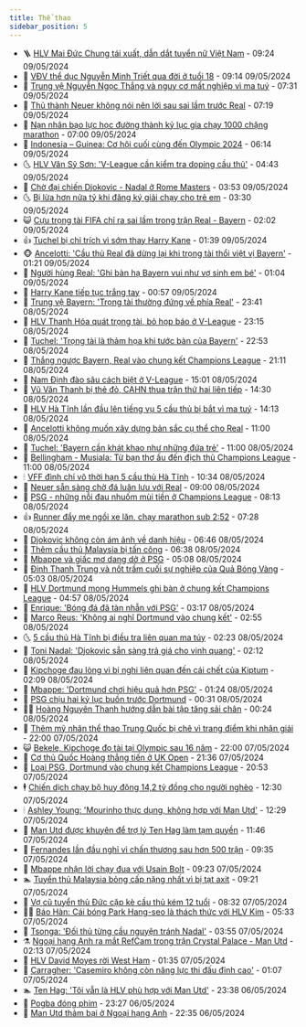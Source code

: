 ```yaml
---
title: Thể thao
sidebar_position: 5
---
```


<!-- vnexpress-the-thao:START -->
- 🪜 [HLV Mai Đức Chung tái xuất, dẫn dắt tuyển nữ Việt Nam](https://vnexpress.net/hlv-mai-duc-chung-tai-xuat-dan-dat-tuyen-nu-viet-nam-4744111.html) - 09:24 09/05/2024
- 🦩 [VĐV thể dục Nguyễn Minh Triết qua đời ở tuổi 18](https://vnexpress.net/vdv-the-duc-nguyen-minh-triet-qua-doi-o-tuoi-18-4744103.html) - 09:14 09/05/2024
- 🧰 [Trung vệ Nguyễn Ngọc Thắng và nguy cơ mất nghiệp vì ma tuý](https://vnexpress.net/trung-ve-nguyen-ngoc-thang-va-nguy-co-mat-nghiep-vi-ma-tuy-4743521.html) - 07:31 09/05/2024
- 🤗 [Thủ thành Neuer không nói nên lời sau sai lầm trước Real](https://vnexpress.net/thu-thanh-neuer-khong-noi-nen-loi-sau-sai-lam-truoc-real-4743839.html) - 07:19 09/05/2024
- 🥳 [Nạn nhân bạo lực học đường thành kỷ lục gia chạy 1000 chặng marathon](https://vnexpress.net/nan-nhan-bao-luc-hoc-duong-thanh-ky-luc-gia-chay-1000-chang-marathon-4743970.html) - 07:00 09/05/2024
- 🦣 [Indonesia – Guinea: Cơ hội cuối cùng đến Olympic 2024](https://vnexpress.net/indonesia-guinea-co-hoi-cuoi-cung-den-olympic-2024-4744000.html) - 06:14 09/05/2024
- 🌜 [HLV Văn Sỹ Sơn: &#39;V-League cần kiểm tra doping cầu thủ&#39;](https://vnexpress.net/hlv-van-sy-son-v-league-can-kiem-tra-doping-cau-thu-4743957.html) - 04:43 09/05/2024
- 🫶 [Chờ đại chiến Djokovic - Nadal ở Rome Masters](https://vnexpress.net/cho-dai-chien-djokovic-nadal-o-rome-masters-4743923.html) - 03:53 09/05/2024
- 🌜 [Bị lừa hơn nửa tỷ khi đăng ký giải chạy cho trẻ em](https://vnexpress.net/bi-lua-hon-nua-ty-khi-dang-ky-giai-chay-cho-tre-em-4743600.html) - 03:30 09/05/2024
- 😺 [Cựu trọng tài FIFA chỉ ra sai lầm trong trận Real - Bayern](https://vnexpress.net/cuu-trong-tai-fifa-chi-ra-sai-lam-trong-tran-real-bayern-4743793.html) - 02:02 09/05/2024
- 👍 [Tuchel bị chỉ trích vì sớm thay Harry Kane](https://vnexpress.net/tuchel-bi-chi-trich-vi-som-thay-harry-kane-4743824.html) - 01:39 09/05/2024
- 🐵 [Ancelotti: &#39;Cầu thủ Real đã dừng lại khi trọng tài thổi việt vị Bayern&#39;](https://vnexpress.net/ancelotti-cau-thu-real-da-dung-lai-khi-trong-tai-thoi-viet-vi-bayern-4743768.html) - 01:21 09/05/2024
- 💫 [Người hùng Real: &#39;Ghi bàn hạ Bayern vui như vợ sinh em bé&#39;](https://vnexpress.net/nguoi-hung-real-ghi-ban-ha-bayern-vui-nhu-vo-sinh-em-be-4743785.html) - 01:04 09/05/2024
- 🦆 [Harry Kane tiếp tục trắng tay](https://vnexpress.net/harry-kane-tiep-tuc-trang-tay-4743780.html) - 00:57 09/05/2024
- 🙉 [Trung vệ Bayern: &#39;Trọng tài thường đứng về phía Real&#39;](https://vnexpress.net/trung-ve-bayern-trong-tai-thuong-dung-ve-phia-real-4743767.html) - 23:41 08/05/2024
- 📝 [HLV Thanh Hóa quát trọng tài, bỏ họp báo ở V-League](https://vnexpress.net/hlv-thanh-hoa-quat-trong-tai-bo-hop-bao-o-v-league-4743743.html) - 23:15 08/05/2024
- 💯 [Tuchel: &#39;Trọng tài là thảm họa khi tước bàn của Bayern&#39;](https://vnexpress.net/tuchel-trong-tai-la-tham-hoa-khi-tuoc-ban-cua-bayern-4743764.html) - 22:53 08/05/2024
- 🌈 [Thắng ngược Bayern, Real vào chung kết Champions League](https://vnexpress.net/thang-nguoc-bayern-real-vao-chung-ket-champions-league-4743763.html) - 21:11 08/05/2024
- 🦩 [Nam Định đào sâu cách biệt ở V-League](https://vnexpress.net/nam-dinh-dao-sau-cach-biet-o-v-league-4743744.html) - 15:01 08/05/2024
- 🐲 [Vũ Văn Thanh bị thẻ đỏ, CAHN thua trận thứ hai liên tiếp](https://vnexpress.net/vu-van-thanh-bi-the-do-cahn-thua-tran-thu-hai-lien-tiep-4743741.html) - 14:30 08/05/2024
- 🌁 [HLV Hà Tĩnh lần đầu lên tiếng vụ 5 cầu thủ bị bắt vì ma tuý](https://vnexpress.net/hlv-ha-tinh-lan-dau-len-tieng-vu-5-cau-thu-bi-bat-vi-ma-tuy-4743733.html) - 14:13 08/05/2024
- 💯 [Ancelotti không muốn xây dựng bản sắc cụ thể cho Real](https://vnexpress.net/ancelotti-khong-muon-xay-dung-ban-sac-cu-the-cho-real-4743699.html) - 11:00 08/05/2024
- 🌝 [Tuchel: &#39;Bayern cần khát khao như những đứa trẻ&#39;](https://vnexpress.net/tuchel-bayern-can-khat-khao-nhu-nhung-dua-tre-4743639.html) - 11:00 08/05/2024
- 🤖 [Bellingham - Musiala: Từ bạn thơ ấu đến địch thủ Champions League](https://vnexpress.net/bellingham-musiala-tu-ban-tho-au-den-dich-thu-champions-league-4743630.html) - 11:00 08/05/2024
- 🕯 [VFF đình chỉ vô thời hạn 5 cầu thủ Hà Tĩnh](https://vnexpress.net/vff-dinh-chi-vo-thoi-han-5-cau-thu-ha-tinh-4743695.html) - 10:34 08/05/2024
- 🧰 [Neuer sẵn sàng chờ đá luân lưu với Real](https://vnexpress.net/neuer-san-sang-cho-da-luan-luu-voi-real-4743563.html) - 09:00 08/05/2024
- 🥳 [PSG - những nỗi đau nhuốm mùi tiền ở Champions League](https://vnexpress.net/psg-nhung-noi-dau-nhuom-mui-tien-o-champions-league-4743597.html) - 08:13 08/05/2024
- 👍 [Runner đẩy mẹ ngồi xe lăn, chạy marathon sub 2:52](https://vnexpress.net/runner-day-me-ngoi-xe-lan-chay-marathon-sub-2-52-4743273.html) - 07:28 08/05/2024
- 💪 [Djokovic không còn ám ảnh về danh hiệu](https://vnexpress.net/djokovic-khong-con-am-anh-ve-danh-hieu-4743422.html) - 06:46 08/05/2024
- 👹 [Thêm cầu thủ Malaysia bị tấn công](https://vnexpress.net/them-cau-thu-malaysia-bi-tan-cong-4743536.html) - 06:38 08/05/2024
- 🧰 [Mbappe và giấc mơ dang dở ở PSG](https://vnexpress.net/mbappe-va-giac-mo-dang-do-o-psg-4743411.html) - 05:08 08/05/2024
- 🚀 [Đinh Thanh Trung và nốt trầm cuối sự nghiệp của Quả Bóng Vàng](https://vnexpress.net/dinh-thanh-trung-va-not-tram-cuoi-su-nghiep-cua-qua-bong-vang-4743490.html) - 05:03 08/05/2024
- 🎃 [HLV Dortmund mong Hummels ghi bàn ở chung kết Champions League](https://vnexpress.net/hlv-dortmund-mong-hummels-ghi-ban-o-chung-ket-champions-league-4743518.html) - 04:57 08/05/2024
- 🧰 [Enrique: &#39;Bóng đá đã tàn nhẫn với PSG&#39;](https://vnexpress.net/enrique-bong-da-da-tan-nhan-voi-psg-4743371.html) - 03:17 08/05/2024
- 👀 [Marco Reus: &#39;Không ai nghĩ Dortmund vào chung kết&#39;](https://vnexpress.net/marco-reus-khong-ai-nghi-dortmund-vao-chung-ket-4743417.html) - 02:55 08/05/2024
- 🌜 [5 cầu thủ Hà Tĩnh bị điều tra liên quan ma túy](https://vnexpress.net/4-cau-thu-ha-tinh-bi-dieu-tra-lien-quan-ma-tuy-4742517.html) - 02:23 08/05/2024
- 🫶 [Toni Nadal: &#39;Djokovic sẵn sàng trả giá cho vinh quang&#39;](https://vnexpress.net/toni-nadal-djokovic-san-sang-tra-gia-cho-vinh-quang-4743380.html) - 02:12 08/05/2024
- 🦄 [Kipchoge đau lòng vì bị nghi liên quan đến cái chết của Kiptum](https://vnexpress.net/kipchoge-dau-long-vi-bi-nghi-lien-quan-den-cai-chet-cua-kiptum-4743379.html) - 02:09 08/05/2024
- 🥳 [Mbappe: &#39;Dortmund chơi hiệu quả hơn PSG&#39;](https://vnexpress.net/mbappe-dortmund-choi-hieu-qua-hon-psg-4743333.html) - 01:24 08/05/2024
- 🐲 [PSG chịu hai kỷ lục buồn trước Dortmund](https://vnexpress.net/psg-chiu-hai-ky-luc-buon-truoc-dortmund-4743318.html) - 00:31 08/05/2024
- 🧑‍🏫 [Hoàng Nguyên Thanh hướng dẫn bài tập tăng sải chân](https://vnexpress.net/hoang-nguyen-thanh-huong-dan-bai-tap-tang-sai-chan-4743327.html) - 00:24 08/05/2024
- 🤔 [Thêm mỹ nhân thể thao Trung Quốc bị chê vì trang điểm khi nhận giải](https://vnexpress.net/them-my-nhan-the-thao-trung-quoc-bi-che-vi-trang-diem-khi-nhan-giai-4743297.html) - 22:00 07/05/2024
- 😺 [Bekele, Kipchoge đọ tài tại Olympic sau 16 năm](https://vnexpress.net/bekele-kipchoge-do-tai-tai-olympic-sau-16-nam-4743289.html) - 22:00 07/05/2024
- 💪 [Cơ thủ Quốc Hoàng thẳng tiến ở UK Open](https://vnexpress.net/co-thu-quoc-hoang-thang-tien-o-uk-open-4743299.html) - 21:36 07/05/2024
- 💼 [Loại PSG, Dortmund vào chung kết Champions League](https://vnexpress.net/loai-psg-dortmund-vao-chung-ket-champions-league-4743304.html) - 20:53 07/05/2024
- 🕴 [Chiến dịch chạy bộ huy động 14,2 tỷ đồng cho người nghèo](https://vnexpress.net/chien-dich-chay-bo-huy-dong-14-2-ty-dong-cho-nguoi-ngheo-4737712.html) - 12:30 07/05/2024
- 🕯 [Ashley Young: &#39;Mourinho thực dụng, không hợp với Man Utd&#39;](https://vnexpress.net/ashley-young-mourinho-thuc-dung-khong-hop-voi-man-utd-4743261.html) - 12:29 07/05/2024
- 📝 [Man Utd được khuyên để trợ lý Ten Hag làm tạm quyền](https://vnexpress.net/man-utd-duoc-khuyen-de-tro-ly-ten-hag-lam-tam-quyen-4743254.html) - 11:46 07/05/2024
- 🧐 [Fernandes lần đầu nghỉ vì chấn thương sau hơn 500 trận](https://vnexpress.net/fernandes-lan-dau-nghi-vi-chan-thuong-sau-hon-500-tran-4743158.html) - 09:35 07/05/2024
- 🙉 [Mbappe nhận lời chạy đua với Usain Bolt](https://vnexpress.net/mbappe-nhan-loi-chay-dua-voi-usain-bolt-4743166.html) - 09:23 07/05/2024
- 🏊 [Tuyển thủ Malaysia bỏng cấp nặng nhất vì bị tạt axit](https://vnexpress.net/tuyen-thu-malaysia-bong-cap-nang-nhat-vi-bi-tat-axit-4743172.html) - 09:21 07/05/2024
- 🌊 [Vợ cũ tuyển thủ Đức cặp kè cầu thủ kém 12 tuổi](https://vnexpress.net/vo-cu-tuyen-thu-duc-cap-ke-cau-thu-kem-12-tuoi-4742786.html) - 08:32 07/05/2024
- 👨‍🏫 [Báo Hàn: Cái bóng Park Hang-seo là thách thức với HLV Kim](https://vnexpress.net/bao-han-cai-bong-park-hang-seo-la-thach-thuc-voi-hlv-kim-4743042.html) - 05:33 07/05/2024
- 🥷 [Tsonga: &#39;Đối thủ từng cầu nguyện tránh Nadal&#39;](https://vnexpress.net/tsonga-doi-thu-tung-cau-nguyen-tranh-nadal-4742907.html) - 03:55 07/05/2024
- ⚗️ [Ngoại hạng Anh ra mắt RefCam trong trận Crystal Palace - Man Utd](https://vnexpress.net/ngoai-hang-anh-ra-mat-refcam-trong-tran-crystal-palace-man-utd-4742900.html) - 02:13 07/05/2024
- 🌮 [HLV David Moyes rời West Ham](https://vnexpress.net/hlv-david-moyes-roi-west-ham-4742876.html) - 01:35 07/05/2024
- 🤩 [Carragher: &#39;Casemiro không còn năng lực thi đấu đỉnh cao&#39;](https://vnexpress.net/carragher-casemiro-khong-con-nang-luc-thi-dau-dinh-cao-4742864.html) - 01:07 07/05/2024
- 🏊 [Ten Hag: &#39;Tôi vẫn là HLV phù hợp với Man Utd&#39;](https://vnexpress.net/ten-hag-toi-van-la-hlv-phu-hop-voi-man-utd-4741754.html) - 23:38 06/05/2024
- 🐎 [Pogba đóng phim](https://vnexpress.net/pogba-dong-phim-4742826.html) - 23:27 06/05/2024
- 💫 [Man Utd thảm bại ở Ngoại hạng Anh](https://vnexpress.net/man-utd-tham-bai-o-ngoai-hang-anh-4742816.html) - 22:35 06/05/2024<!-- vnexpress-the-thao:END -->
